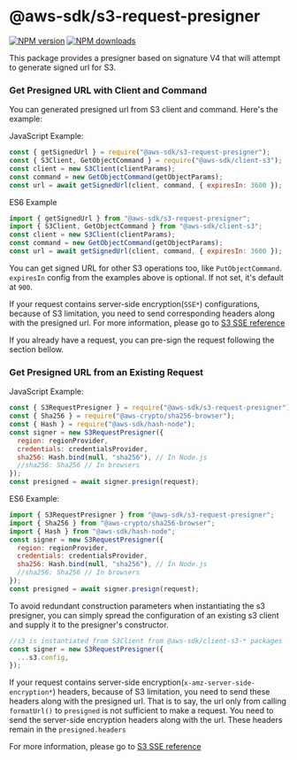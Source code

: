 # @aws-sdk/s3-request-presigner

[![NPM version](https://img.shields.io/npm/v/@aws-sdk/s3-request-presigner/latest.svg)](https://www.npmjs.com/package/@aws-sdk/s3-request-presigner)
[![NPM downloads](https://img.shields.io/npm/dm/@aws-sdk/s3-request-presigner/rc.svg)](https://www.npmjs.com/package/@aws-sdk/s3-request-presigner)

This package provides a presigner based on signature V4 that will attempt to
generate signed url for S3.

### Get Presigned URL with Client and Command

You can generated presigned url from S3 client and command. Here's the example:

JavaScript Example:

```javascript
const { getSignedUrl } = require("@aws-sdk/s3-request-presigner");
const { S3Client, GetObjectCommand } = require("@aws-sdk/client-s3");
const client = new S3Client(clientParams);
const command = new GetObjectCommand(getObjectParams);
const url = await getSignedUrl(client, command, { expiresIn: 3600 });
```

ES6 Example

```javascript
import { getSignedUrl } from "@aws-sdk/s3-request-presigner";
import { S3Client, GetObjectCommand } from "@aws-sdk/client-s3";
const client = new S3Client(clientParams);
const command = new GetObjectCommand(getObjectParams);
const url = await getSignedUrl(client, command, { expiresIn: 3600 });
```

You can get signed URL for other S3 operations too, like `PutObjectCommand`.
`expiresIn` config from the examples above is optional. If not set, it's default
at `900`.

If your request contains server-side encryption(`SSE*`) configurations, because
of S3 limitation, you need to send corresponding headers along with the
presigned url. For more information, please go to [S3 SSE reference](https://docs.aws.amazon.com/AmazonS3/latest/dev/KMSUsingRESTAPI.html)

If you already have a request, you can pre-sign the request following the
section bellow.

### Get Presigned URL from an Existing Request

JavaScript Example:

```javascript
const { S3RequestPresigner } = require("@aws-sdk/s3-request-presigner");
const { Sha256 } = require("@aws-crypto/sha256-browser");
const { Hash } = require("@aws-sdk/hash-node");
const signer = new S3RequestPresigner({
  region: regionProvider,
  credentials: credentialsProvider,
  sha256: Hash.bind(null, "sha256"), // In Node.js
  //sha256: Sha256 // In browsers
});
const presigned = await signer.presign(request);
```

ES6 Example:

```javascript
import { S3RequestPresigner } from "@aws-sdk/s3-request-presigner";
import { Sha256 } from "@aws-crypto/sha256-browser";
import { Hash } from "@aws-sdk/hash-node";
const signer = new S3RequestPresigner({
  region: regionProvider,
  credentials: credentialsProvider,
  sha256: Hash.bind(null, "sha256"), // In Node.js
  //sha256: Sha256 // In browsers
});
const presigned = await signer.presign(request);
```

To avoid redundant construction parameters when instantiating the s3 presigner,
you can simply spread the configuration of an existing s3 client and supply it to
the presigner's constructor.

```javascript
//s3 is instantiated from S3Client from @aws-sdk/client-s3-* packages
const signer = new S3RequestPresigner({
  ...s3.config,
});
```

If your request contains server-side encryption(`x-amz-server-side-encryption*`)
headers, because of S3 limitation, you need to send these headers along
with the presigned url. That is to say, the url only from calling `formatUrl()`
to `presigned` is not sufficient to make a request. You need to send the
server-side encryption headers along with the url. These headers remain in the
`presigned.headers`

For more information, please go to [S3 SSE reference](https://docs.aws.amazon.com/AmazonS3/latest/dev/KMSUsingRESTAPI.html)
